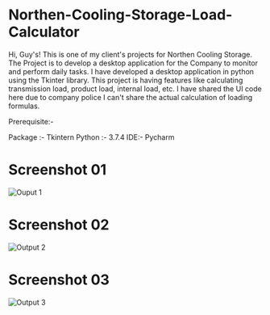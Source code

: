 # Northen-Cooling-Storage-Load-Calculator
Hi, Guy's!  This is one of my client's projects for Northen Cooling Storage. 
The Project is to develop a desktop application for the Company to monitor and perform daily tasks. 
I have developed a desktop application in python using the Tkinter library. 
This project is having features like calculating transmission load, product load, internal load, etc. 
I have shared the UI code here due to company police I can't share the actual calculation of loading formulas.


Prerequisite:- 

Package :- Tkintern
Python :- 3.7.4
IDE:- Pycharm


# Screenshot 01
![Ouput 1](https://user-images.githubusercontent.com/38045608/87759869-9446b700-c82c-11ea-8f01-71b5d3c217a2.png)

# Screenshot 02
![Output 2](https://user-images.githubusercontent.com/38045608/87759877-96107a80-c82c-11ea-9c76-aaad161da569.png)

# Screenshot 03
![Output 3](https://user-images.githubusercontent.com/38045608/87759881-96a91100-c82c-11ea-94fb-ae233e62f85b.png)
